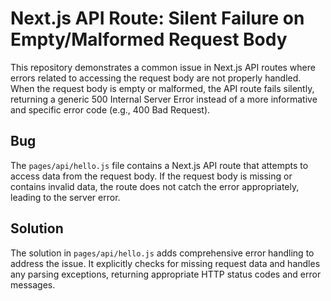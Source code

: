 # Next.js API Route: Silent Failure on Empty/Malformed Request Body

This repository demonstrates a common issue in Next.js API routes where errors related to accessing the request body are not properly handled.  When the request body is empty or malformed, the API route fails silently, returning a generic 500 Internal Server Error instead of a more informative and specific error code (e.g., 400 Bad Request).

## Bug

The `pages/api/hello.js` file contains a Next.js API route that attempts to access data from the request body.  If the request body is missing or contains invalid data, the route does not catch the error appropriately, leading to the server error.

## Solution

The solution in `pages/api/hello.js` adds comprehensive error handling to address the issue.  It explicitly checks for missing request data and handles any parsing exceptions, returning appropriate HTTP status codes and error messages.